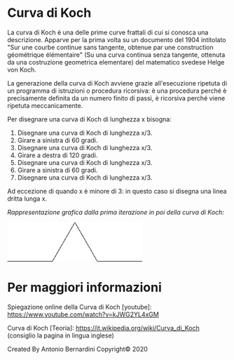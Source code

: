 # Curva di Koch
La curva di Koch è una delle prime curve frattali di cui si conosca una descrizione. Apparve per la prima volta su un documento del 1904 intitolato "Sur une courbe continue sans tangente, obtenue par une construction géométrique élémentaire" (Su una curva continua senza tangente, ottenuta da una costruzione geometrica elementare) del matematico svedese Helge von Koch.

La generazione della curva di Koch avviene grazie all'esecuzione ripetuta di un programma di istruzioni o procedura ricorsiva: è una procedura perché è precisamente definita da un numero finito di passi, è ricorsiva perché viene ripetuta meccanicamente. 

Per disegnare una curva di Koch di lunghezza x bisogna:

1) Disegnare una curva di Koch di lunghezza x/3.
2) Girare a sinistra di 60 gradi.
3) Disegnare una curva di Koch di lunghezza x/3.
4) Girare a destra di 120 gradi.
5) Disegnare una curva di Koch di lunghezza x/3.
6) Girare a sinistra di 60 gradi.
7) Disegnare una curva di Koch di lunghezza x/3.

Ad eccezione di quando x è minore di 3: in questo caso si disegna una linea dritta lunga x.

_Rappresentazione grafica dalla prima iterazione in poi della curva di Koch:_

![](gif/Koch_anime.gif)

# Per maggiori informazioni
Spiegazione online della Curva di Koch [youtube]: https://www.youtube.com/watch?v=kJWG2YL4xGM

Curva di Koch [Teoria]: https://it.wikipedia.org/wiki/Curva_di_Koch (consiglio la pagina in lingua inglese)

Created By Antonio Bernardini Copyright© 2020
